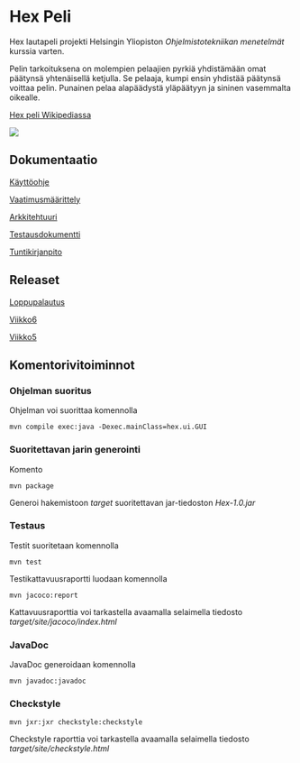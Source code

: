 # Hex Peli

Hex lautapeli projekti Helsingin Yliopiston _Ohjelmistotekniikan menetelmät_ kurssia varten.

Pelin tarkoituksena on molempien pelaajien pyrkiä yhdistämään omat päätynsä yhtenäisellä ketjulla. Se pelaaja, kumpi ensin yhdistää päätynsä voittaa pelin. Punainen pelaa alapäädystä yläpäätyyn ja sininen vasemmalta oikealle.

[Hex peli Wikipediassa](https://en.wikipedia.org/wiki/Hex_(board_game))

<img src="https://github.com/ikanher/otm-harjoitustyo/blob/master/dokumentointi/images/gameplay.gif" />

## Dokumentaatio

[Käyttöohje](https://github.com/ikanher/otm-harjoitustyo/blob/master/dokumentointi/kayttoohje.md)

[Vaatimusmäärittely](https://github.com/ikanher/otm-harjoitustyo/blob/master/dokumentointi/vaatimusmaarittely.md)

[Arkkitehtuuri](https://github.com/ikanher/otm-harjoitustyo/blob/master/dokumentointi/arkkitehtuuri.md)

[Testausdokumentti](https://github.com/ikanher/otm-harjoitustyo/blob/master/dokumentointi/testaus.md)

[Tuntikirjanpito](https://github.com/ikanher/otm-harjoitustyo/blob/master/dokumentointi/tuntikirjanpito.md)

## Releaset

[Loppupalautus](https://github.com/ikanher/otm-harjoitustyo/releases/tag/loppupalautus)

[Viikko6](https://github.com/ikanher/otm-harjoitustyo/releases/tag/viikko6)

[Viikko5](https://github.com/ikanher/otm-harjoitustyo/releases/tag/viikko5)

## Komentorivitoiminnot

### Ohjelman suoritus

Ohjelman voi suorittaa komennolla

```
mvn compile exec:java -Dexec.mainClass=hex.ui.GUI
```

### Suoritettavan jarin generointi

Komento

```
mvn package
```

Generoi hakemistoon _target_ suoritettavan jar-tiedoston _Hex-1.0.jar_

### Testaus

Testit suoritetaan komennolla

```
mvn test
```

Testikattavuusraportti luodaan komennolla

```
mvn jacoco:report
```

Kattavuusraporttia voi tarkastella avaamalla selaimella tiedosto _target/site/jacoco/index.html_

### JavaDoc

JavaDoc generoidaan komennolla

```
mvn javadoc:javadoc
```

### Checkstyle

```
mvn jxr:jxr checkstyle:checkstyle
```

Checkstyle raporttia voi tarkastella avaamalla selaimella tiedosto _target/site/checkstyle.html_

